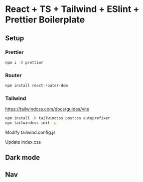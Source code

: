 
# React + TS + Tailwind + ESlint + Prettier Boilerplate

## Setup

### Prettier
```sh
npm i -D prettier
```

### Router
```sh
npm install react-router-dom
```
### Tailwind

https://tailwindcss.com/docs/guides/vite
```sh
npm install -D tailwindcss postcss autoprefixer
npx tailwindcss init -p
```

Modify tailwind.config.js

Update index.css




## Dark mode



## Nav

